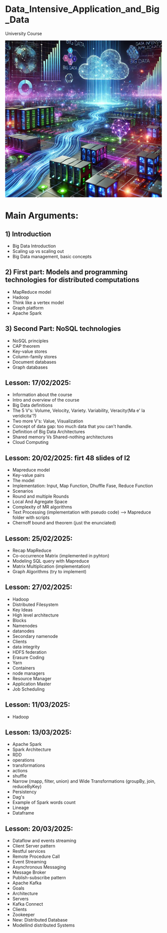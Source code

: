 # Data_Intensive_Application_and_Big_Data
University Course 


![Logo del progetto](./img/img1) 

# Main Arguments:

## 1) Introduction
- Big Data Introduction
- Scaling up vs scaling out
- Big Data management, basic concepts


## 2) First part: Models and programming technologies for distributed computations
- MapReduce model
- Hadoop
- Think like a vertex model
- Graph platform
- Apache Spark

## 3) Second Part: NoSQL technologies
- NoSQL principles
- CAP theorem
- Key-value stores
- Column-family stores
- Document databases
- Graph databases


## Lesson: 17/02/2025:
- Information about the course
- Intro and overview of the course 
- Big Data definitions 
- The 5 V's: Volume, Velocity, Variety. Variability, Veracity(Ma e' la veridicita'?)
- Two more V's: Value, Visualization
- Concept of data gap: too much data that you can't handle.
- Definition of Big Data Architectures
- Shared memory Vs Shared-nothing architectures
- Cloud Computing


## Lesson: 20/02/2025: firt 48 slides of l2
- Mapreduce model
- Key-value pairs
- The model 
- Implementation: Input, Map Function, Dhuffle Fase, Reduce Function
- Scenarios
- Round and multiple Rounds
- Local And Agregate Space 
- Complexity of MR algorithms
- Text Processing (implementation with pseudo code) --> Mapreduce folder with scripts
- Chernoff bound and theorem (just the enunciated) 

## Lesson: 25/02/2025:
- Recap MapReduce
- Co-occurrence Matrix (implemented in pyhton)
- Modeling SQL query with Mapreduce 
- Matrix Multiplication (implementation)
- Graph Algorithms (try to implement) 


## Lesson: 27/02/2025:
- Hadoop
- Distributed Filesystem
- Key Ideas
- High level architecture
- Blocks
- Namenodes
- datanodes
- Secondary namenode
- Clients
- data integrity 
- HDFS federation
- Erasure Coding
- Yarn 
- Containers
- node managers
- Resource Manager
- Application Master
- Job Scheduling

## Lesson: 11/03/2025:
- Hadoop

## Lesson: 13/03/2025:
- Apache Spark
- Spark Architecture
- RDD
- operations
- transformations
- actions
- shuffle
- Narrow (mapp, filter, union) and Wide Transformations (groupBy, join, reduceByKey)
- Persistency
- Dag's
- Example of Spark words count
- Lineage
- Dataframe

## Lesson: 20/03/2025:
- Dataflow and events streaming
- Client Server pattern 
- Restful services
- Remote Procedure Call
- Event Streaming
- Asynchronous Messaging
- Message Broker
- Publish-subscribe pattern
- Apache  Kafka
- Goals
- Architecture
- Servers
- Kafka Connect
- Clients
- Zookeeper
- New: Distributed Database
- Modellind distributed Systems









